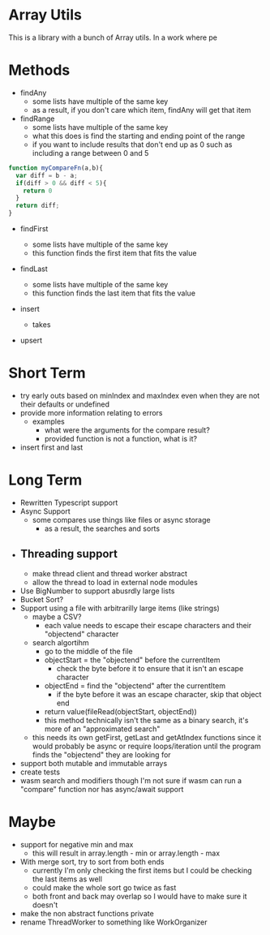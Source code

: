 # Array Utils

This is a library with a bunch of Array utils. In a work where pe

# Methods
- findAny
  - some lists have multiple of the same key
  - as a result, if you don't care which item, findAny will get that item
- findRange
  - some lists have multiple of the same key
  - what this does is find the starting and ending point of the range
  - if you want to include results that don't end up as 0 such as including a range between 0 and 5
```javascript
function myCompareFn(a,b){
  var diff = b - a;
  if(diff > 0 && diff < 5){
    return 0
  }
  return diff;
}
```
- findFirst
  - some lists have multiple of the same key
  - this function finds the first item that fits the value
- findLast
  - some lists have multiple of the same key
  - this function finds the last item that fits the value

- insert
  - takes
- upsert

# Short Term
- try early outs based on minIndex and maxIndex even when they are not their defaults or undefined
- provide more information relating to errors
  - examples
    - what were the arguments for the compare result?
    - provided function is not a function, what is it?
- insert first and last

# Long Term
- Rewritten Typescript support
- Async Support
  - some compares use things like files or async storage
    - as a result, the searches and sorts
- Threading support
  -
  - make thread client and thread worker abstract
  - allow the thread to load in external node modules
- Use BigNumber to support abusrdly large lists
- Bucket Sort?
- Support using a file with arbitrarilly large items (like strings)
  - maybe a CSV?
    - each value needs to escape their escape characters and their "objectend" character
  - search algortihm
    - go to the middle of the file
    - objectStart = the "objectend" before the currentItem
      - check the byte before it to ensure that it isn't an escape character
    - objectEnd = find the "objectend" after the currentItem
      - if the byte before it was an escape character, skip that object end
    - return value(fileRead(objectStart, objectEnd))
    - this method technically isn't the same as a binary search, it's more of an "approximated search"
  - this needs its own getFirst, getLast and getAtIndex functions since it would probably be async or require loops/iteration until the program finds the "objectend" they are looking for
- support both mutable and immutable arrays
- create tests
- wasm search and modifiers though I'm not sure if wasm can run a "compare" function nor has async/await support

# Maybe
- support for negative min and max
  - this will result in array.length - min or array.length - max
- With merge sort, try to sort from both ends
  - currently I'm only checking the first items but I could be checking the last items as well
  - could make the whole sort go twice as fast
  - both front and back may overlap so I would have to make sure it doesn't
- make the non abstract functions private
- rename ThreadWorker to something like WorkOrganizer
